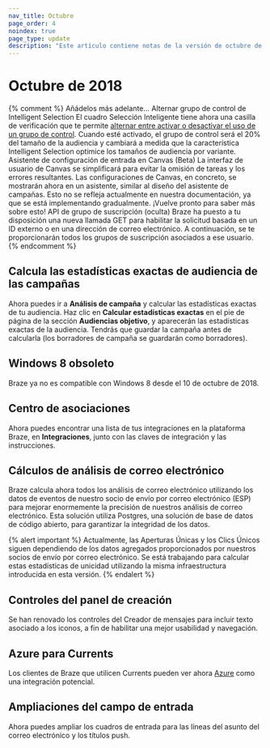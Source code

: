 ```yaml
---
nav_title: Octubre
page_order: 4
noindex: true
page_type: update
description: "Este artículo contiene notas de la versión de octubre de 2018."
---
```

# Octubre de 2018

{% comment %}
  Añádelos más adelante...
  Alternar grupo de control de Intelligent Selection
  El cuadro Selección Inteligente tiene ahora una casilla de verificación que te permite [alternar entre activar o desactivar el uso de un grupo de control]({{site.baseurl}}/user_guide/engagement_tools/campaigns/testing_and_more/multivariate_testing/#including-a-control-group). Cuando esté activado, el grupo de control será el 20% del tamaño de la audiencia y cambiará a medida que la característica Intelligent Selection optimice los tamaños de audiencia por variante.
  Asistente de configuración de entrada en Canvas (Beta)
  La interfaz de usuario de Canvas se simplificará para evitar la omisión de tareas y los errores resultantes. Las configuraciones de Canvas, en concreto, se mostrarán ahora en un asistente, similar al diseño del asistente de campañas. Esto no se refleja actualmente en nuestra documentación, ya que se está implementando gradualmente. ¡Vuelve pronto para saber más sobre esto!
  API de grupo de suscripción (oculta)
  Braze ha puesto a tu disposición una nueva llamada GET para habilitar la solicitud basada en un ID externo o en una dirección de correo electrónico. A continuación, se te proporcionarán todos los grupos de suscripción asociados a ese usuario.
{% endcomment %}

## Calcula las estadísticas exactas de audiencia de las campañas

Ahora puedes ir a **Análisis de campaña** y calcular las estadísticas exactas de tu audiencia. Haz clic en **Calcular estadísticas exactas** en el pie de página de la sección **Audiencias objetivo**, y aparecerán las estadísticas exactas de la audiencia. Tendrás que guardar la campaña antes de calcularla (los borradores de campaña se guardarán como borradores).

## Windows 8 obsoleto

Braze ya no es compatible con Windows 8 desde el 10 de octubre de 2018.

## Centro de asociaciones

Ahora puedes encontrar una lista de tus integraciones en la plataforma Braze, en **Integraciones**, junto con las claves de integración y las instrucciones.

## Cálculos de análisis de correo electrónico

Braze calcula ahora todos los análisis de correo electrónico utilizando los datos de eventos de nuestro socio de envío por correo electrónico (ESP) para mejorar enormemente la precisión de nuestros análisis de correo electrónico. Esta solución utiliza Postgres, una solución de base de datos de código abierto, para garantizar la integridad de los datos.

{% alert important %}
Actualmente, las Aperturas Únicas y los Clics Únicos siguen dependiendo de los datos agregados proporcionados por nuestros socios de envío por correo electrónico. Se está trabajando para calcular estas estadísticas de unicidad utilizando la misma infraestructura introducida en esta versión.
{% endalert %}

## Controles del panel de creación

Se han renovado los controles del Creador de mensajes para incluir texto asociado a los iconos, a fin de habilitar una mejor usabilidad y navegación.

## Azure para Currents

Los clientes de Braze que utilicen Currents pueden ver ahora [Azure]({{site.baseurl}}/partners/data_and_infrastructure_agility/cloud_storage/microsoft_azure_blob_storage_for_currents#microsoft-azure-blob-storage) como una integración potencial.

## Ampliaciones del campo de entrada

Ahora puedes ampliar los cuadros de entrada para las líneas del asunto del correo electrónico y los títulos push.

